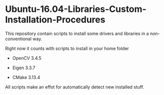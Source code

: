 # Ubuntu-16.04-Libraries-Custom-Installation-Procedures
This repository contain scripts to install some drivers and libraries in a non-conventional way.

Right now it counts with scripts to install in your home folder

  * OpenCV 3.4.5
  
  * Eigen 3.3.7
  
  * CMake 3.13.4

All scripts make an effot for automatically detect new installed stuff.


